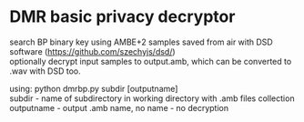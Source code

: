 #  DMR basic privacy decryptor

   search BP binary key using AMBE+2 samples saved from air with DSD software (https://github.com/szechyjs/dsd/) <BR>
   optionally decrypt input samples to output.amb, which can be converted to .wav with DSD too.

   using:
       python dmrbp.py subdir [outputname]  <BR>
         subdir - name of subdirectory in working directory with .amb files collection  <BR>
         outputname - output .amb name, no name - no decryption  <BR>
           
  
